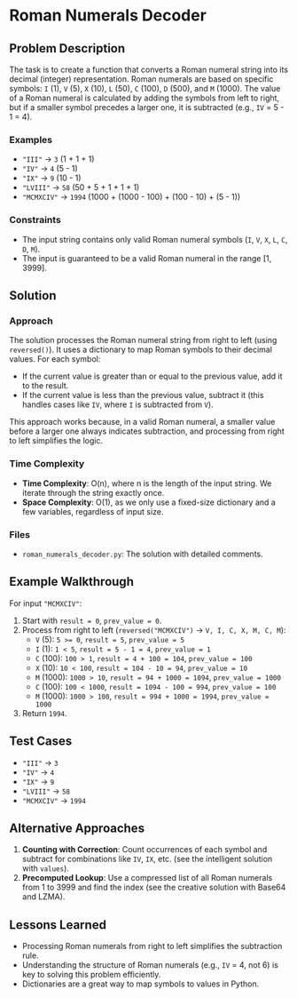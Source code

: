 # Roman Numerals Decoder

## Problem Description

The task is to create a function that converts a Roman numeral string into its decimal (integer) representation. Roman numerals are based on specific symbols: `I` (1), `V` (5), `X` (10), `L` (50), `C` (100), `D` (500), and `M` (1000). The value of a Roman numeral is calculated by adding the symbols from left to right, but if a smaller symbol precedes a larger one, it is subtracted (e.g., `IV` = 5 - 1 = 4).

### Examples
- `"III"` → `3` (1 + 1 + 1)
- `"IV"` → `4` (5 - 1)
- `"IX"` → `9` (10 - 1)
- `"LVIII"` → `58` (50 + 5 + 1 + 1 + 1)
- `"MCMXCIV"` → `1994` (1000 + (1000 - 100) + (100 - 10) + (5 - 1))

### Constraints
- The input string contains only valid Roman numeral symbols (`I`, `V`, `X`, `L`, `C`, `D`, `M`).
- The input is guaranteed to be a valid Roman numeral in the range [1, 3999].

## Solution

### Approach
The solution processes the Roman numeral string from right to left (using `reversed()`). It uses a dictionary to map Roman symbols to their decimal values. For each symbol:
- If the current value is greater than or equal to the previous value, add it to the result.
- If the current value is less than the previous value, subtract it (this handles cases like `IV`, where `I` is subtracted from `V`).

This approach works because, in a valid Roman numeral, a smaller value before a larger one always indicates subtraction, and processing from right to left simplifies the logic.

### Time Complexity
- **Time Complexity**: O(n), where n is the length of the input string. We iterate through the string exactly once.
- **Space Complexity**: O(1), as we only use a fixed-size dictionary and a few variables, regardless of input size.

### Files
- `roman_numerals_decoder.py`: The solution with detailed comments.

## Example Walkthrough
For input `"MCMXCIV"`:
1. Start with `result = 0`, `prev_value = 0`.
2. Process from right to left (`reversed("MCMXCIV")` → `V, I, C, X, M, C, M`):
   - `V` (5): `5 >= 0`, `result = 5`, `prev_value = 5`
   - `I` (1): `1 < 5`, `result = 5 - 1 = 4`, `prev_value = 1`
   - `C` (100): `100 > 1`, `result = 4 + 100 = 104`, `prev_value = 100`
   - `X` (10): `10 < 100`, `result = 104 - 10 = 94`, `prev_value = 10`
   - `M` (1000): `1000 > 10`, `result = 94 + 1000 = 1094`, `prev_value = 1000`
   - `C` (100): `100 < 1000`, `result = 1094 - 100 = 994`, `prev_value = 100`
   - `M` (1000): `1000 > 100`, `result = 994 + 1000 = 1994`, `prev_value = 1000`
3. Return `1994`.

## Test Cases
- `"III"` → `3`
- `"IV"` → `4`
- `"IX"` → `9`
- `"LVIII"` → `58`
- `"MCMXCIV"` → `1994`

## Alternative Approaches
1. **Counting with Correction**: Count occurrences of each symbol and subtract for combinations like `IV`, `IX`, etc. (see the intelligent solution with `values`).
2. **Precomputed Lookup**: Use a compressed list of all Roman numerals from 1 to 3999 and find the index (see the creative solution with Base64 and LZMA).

## Lessons Learned
- Processing Roman numerals from right to left simplifies the subtraction rule.
- Understanding the structure of Roman numerals (e.g., `IV` = 4, not 6) is key to solving this problem efficiently.
- Dictionaries are a great way to map symbols to values in Python.
